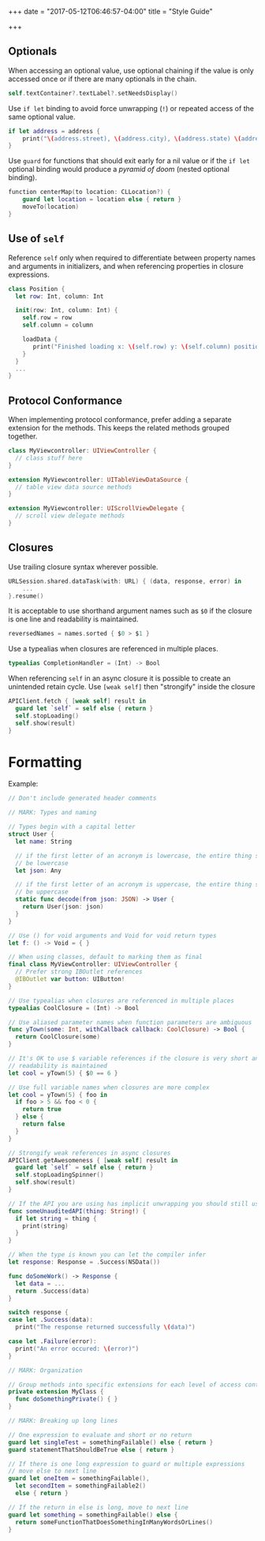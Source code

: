 +++
date = "2017-05-12T06:46:57-04:00"
title = "Style Guide"

+++


## Optionals

When accessing an optional value, use optional chaining if the value is only accessed once or if there are many optionals in the chain.

```swift
self.textContainer?.textLabel?.setNeedsDisplay()
```

Use `if let` binding to avoid force unwrapping (`!`) or repeated access of the same optional value. 

```swift
if let address = address {
    print("\(address.street), \(address.city), \(address.state) \(address.zip) )
}
```

Use `guard` for functions that should exit early for a nil value or if the `if let` optional binding would produce a *pyramid of doom* (nested optional binding). 

```swift
function centerMap(to location: CLLocation?) {
    guard let location = location else { return }
    moveTo(location)
}
```

## Use of `self`

Reference `self` only when required to differentiate between property names and arguments in initializers, and when referencing properties in closure expressions.

```swift
class Position {
  let row: Int, column: Int

  init(row: Int, column: Int) {
    self.row = row
    self.column = column

    loadData { 
       print("Finished loading x: \(self.row) y: \(self.column) position") 
    }
  }
  ...
}
```

## Protocol Conformance

When implementing protocol conformance, prefer adding a separate extension for the methods. This keeps the related methods grouped together.

```swift
class MyViewcontroller: UIViewController {
  // class stuff here
}

extension MyViewcontroller: UITableViewDataSource {
  // table view data source methods
}

extension MyViewcontroller: UIScrollViewDelegate {
  // scroll view delegate methods
}
```

## Closures

Use trailing closure syntax wherever possible.

```swift
URLSession.shared.dataTask(with: URL) { (data, response, error) in
    ...
}.resume()
```

It is acceptable to use shorthand argument names such as `$0` if the closure is one line and readability is maintained.

```swift
reversedNames = names.sorted { $0 > $1 }
```

Use a typealias when closures are referenced in multiple places.

```swift
typealias CompletionHandler = (Int) -> Bool
```

When referencing `self` in an async closure it is possible to create an unintended retain cycle. Use `[weak self]` then "strongify" inside the closure 

```swift
APIClient.fetch { [weak self] result in
  guard let `self` = self else { return }
  self.stopLoading()
  self.show(result)
}
```

# Formatting

Example:

```swift
// Don't include generated header comments

// MARK: Types and naming

// Types begin with a capital letter
struct User {
  let name: String

  // if the first letter of an acronym is lowercase, the entire thing should
  // be lowercase
  let json: Any

  // if the first letter of an acronym is uppercase, the entire thing should
  // be uppercase
  static func decode(from json: JSON) -> User {
    return User(json: json)
  }
}

// Use () for void arguments and Void for void return types
let f: () -> Void = { }

// When using classes, default to marking them as final
final class MyViewController: UIViewController {
  // Prefer strong IBOutlet references
  @IBOutlet var button: UIButton!
}

// Use typealias when closures are referenced in multiple places
typealias CoolClosure = (Int) -> Bool

// Use aliased parameter names when function parameters are ambiguous
func yTown(some: Int, withCallback callback: CoolClosure) -> Bool {
  return CoolClosure(some)
}

// It's OK to use $ variable references if the closure is very short and
// readability is maintained
let cool = yTown(5) { $0 == 6 }

// Use full variable names when closures are more complex
let cool = yTown(5) { foo in
  if foo > 5 && foo < 0 {
    return true
  } else {
    return false
  }
}

// Strongify weak references in async closures
APIClient.getAwesomeness { [weak self] result in
  guard let `self` = self else { return }
  self.stopLoadingSpinner()
  self.show(result)
}

// If the API you are using has implicit unwrapping you should still use if-let
func someUnauditedAPI(thing: String!) {
  if let string = thing {
    print(string)
  }
}

// When the type is known you can let the compiler infer
let response: Response = .Success(NSData())

func doSomeWork() -> Response {
  let data = ...
  return .Success(data)
}

switch response {
case let .Success(data):
  print("The response returned successfully \(data)")

case let .Failure(error):
  print("An error occured: \(error)")
}

// MARK: Organization

// Group methods into specific extensions for each level of access control
private extension MyClass {
  func doSomethingPrivate() { }
}

// MARK: Breaking up long lines

// One expression to evaluate and short or no return
guard let singleTest = somethingFailable() else { return }
guard statementThatShouldBeTrue else { return }

// If there is one long expression to guard or multiple expressions
// move else to next line
guard let oneItem = somethingFailable(),
  let secondItem = somethingFailable2()
  else { return }

// If the return in else is long, move to next line
guard let something = somethingFailable() else {
  return someFunctionThatDoesSomethingInManyWordsOrLines()
}
```
